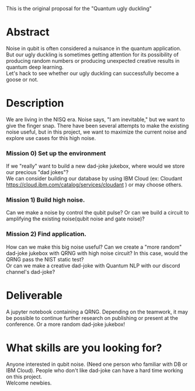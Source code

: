 This is the original proposal for the "Quantum ugly duckling"

# Abstract
Noise in qubit is often considered a nuisance in the quantum application. But our ugly duckling is sometimes getting attention for its possibility of producing random numbers or producing unexpected creative results in quantum deep learning.   
Let's hack to see whether our ugly duckling can successfully become a goose or not.

# Description 
We are living in the NISQ era. Noise says, "I am inevitable," but we want to give the finger snap. There have been several attempts to make the existing noise useful, but in this project, we want to maximize the current noise and explore use cases for this high noise.   

### Mission 0) Set up the environment   
If we "really" want to build a new dad-joke jukebox, where would we store our precious "dad jokes"?    
We can consider building our database by using IBM Cloud (ex: Cloudant https://cloud.ibm.com/catalog/services/cloudant ) or may choose others.

### Mission 1) Build high noise.   
Can we make a noise by control the qubit pulse? Or can we build a circuit to amplifying the existing noise(qubit noise and gate noise)?    

### Mission 2) Find application.    
How can we make this big noise useful? Can we create a "more random" dad-joke jukebox with QRNG with high noise circuit? In this case, would the QRNG pass the NIST static test?    
Or can we make a creative dad-joke with Quantum NLP with our discord channel's dad-joke?

# Deliverable
A jupyter notebook containing a QRNG. Depending on the teamwork, it may be possible to continue further research on publishing or present at the conference. Or a more random dad-joke jukebox!

# What skills are you looking for?
Anyone interested in qubit noise. (Need one person who familiar with DB or IBM Cloud). People who don't like dad-joke can have a hard time working on this project.   
Welcome newbies.
